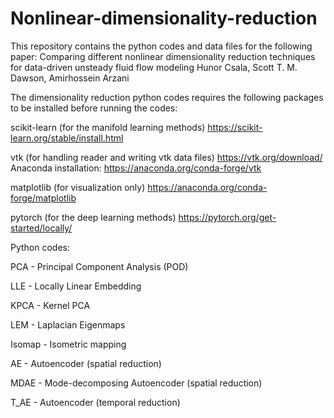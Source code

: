 # Nonlinear-dimensionality-reduction

This repository contains the python codes and data files for the following paper:
Comparing different nonlinear dimensionality reduction techniques for data-driven unsteady fluid flow modeling
Hunor Csala, Scott T. M. Dawson, Amirhossein Arzani


The dimensionality reduction python codes requires the following packages to be installed before running the codes:

scikit-learn (for the manifold learning methods)
https://scikit-learn.org/stable/install.html

vtk (for handling reader and writing vtk data files)
https://vtk.org/download/
Anaconda installation:
https://anaconda.org/conda-forge/vtk

matplotlib (for visualization only)
https://anaconda.org/conda-forge/matplotlib

pytorch (for the deep learning methods)
https://pytorch.org/get-started/locally/

Python codes:

PCA - Principal Component Analysis (POD)

LLE - Locally Linear Embedding

KPCA - Kernel PCA

LEM - Laplacian Eigenmaps

Isomap - Isometric mapping

AE	- Autoencoder (spatial reduction)

MDAE - Mode-decomposing Autoencoder (spatial reduction)

T_AE - Autoencoder (temporal reduction)